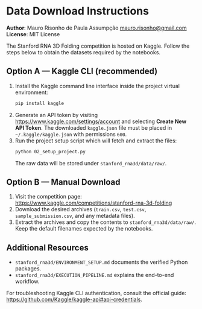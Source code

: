 # Data Download Instructions

**Author**: Mauro Risonho de Paula Assumpção <mauro.risonho@gmail.com>  
**License**: MIT License

The Stanford RNA 3D Folding competition is hosted on Kaggle. Follow the steps
below to obtain the datasets required by the notebooks.

## Option A — Kaggle CLI (recommended)

1. Install the Kaggle command line interface inside the project virtual
   environment:
   ```bash
   pip install kaggle
   ```
2. Generate an API token by visiting
   https://www.kaggle.com/settings/account and selecting **Create New API Token**.
   The downloaded `kaggle.json` file must be placed in `~/.kaggle/kaggle.json`
   with permissions `600`.
3. Run the project setup script which will fetch and extract the files:
   ```bash
   python 02_setup_project.py
   ```
   The raw data will be stored under `stanford_rna3d/data/raw/`.

## Option B — Manual Download

1. Visit the competition page:
   https://www.kaggle.com/competitions/stanford-rna-3d-folding
2. Download the desired archives (`train.csv`, `test.csv`, `sample_submission.csv`,
   and any metadata files).
3. Extract the archives and copy the contents to
   `stanford_rna3d/data/raw/`. Keep the default filenames expected by the
   notebooks.

## Additional Resources

- `stanford_rna3d/ENVIRONMENT_SETUP.md` documents the verified Python packages.
- `stanford_rna3d/EXECUTION_PIPELINE.md` explains the end-to-end workflow.

For troubleshooting Kaggle CLI authentication, consult the official guide:
https://github.com/Kaggle/kaggle-api#api-credentials.
